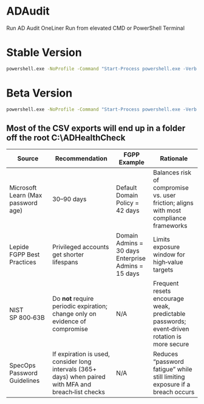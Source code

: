 # ADAudit

Run AD Audit OneLiner
Run from elevated CMD or PowerShell Terminal
# Stable Version

```cmd
powershell.exe -NoProfile -Command "Start-Process powershell.exe -Verb RunAs -ArgumentList '-NoProfile','-ExecutionPolicy','Bypass','-Command','[System.Net.ServicePointManager]::SecurityProtocol=[System.Net.SecurityProtocolType]::Tls12; iwr https://raw.githubusercontent.com/DataGuys/ADAudit/refs/heads/main/ADAuditComprehensiveV4.ps1 | iex'"
```
# Beta Version 
```cmd
powershell.exe -NoProfile -Command "Start-Process powershell.exe -Verb RunAs -ArgumentList '-NoProfile','-ExecutionPolicy','Bypass','-Command','[System.Net.ServicePointManager]::SecurityProtocol=[System.Net.SecurityProtocolType]::Tls12; iwr https://raw.githubusercontent.com/DataGuys/ADAudit/refs/heads/main/ADAuditComprehensiveV5.ps1 | iex'"
```
## Most of the CSV exports will end up in a folder off the root C:\ADHealthCheck

| Source | Recommendation | FGPP Example | Rationale |
|--------|----------------|-------------|-----------|
| Microsoft Learn (Max password age) | 30–90 days | Default Domain Policy = 42 days | Balances risk of compromise vs. user friction; aligns with most compliance frameworks |
| Lepide FGPP Best Practices | Privileged accounts get shorter lifespans | Domain Admins = 30 days<br>Enterprise Admins = 15 days | Limits exposure window for high‑value targets |
| NIST SP 800‑63B | Do **not** require periodic expiration; change only on evidence of compromise | N/A | Frequent resets encourage weak, predictable passwords; event‑driven rotation is more secure |
| SpecOps Password Guidelines | If expiration is used, consider long intervals (365+ days) when paired with MFA and breach‑list checks | N/A | Reduces “password fatigue” while still limiting exposure if a breach occurs |

